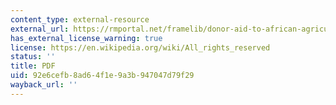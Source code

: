 ```yaml
---
content_type: external-resource
external_url: https://rmportal.net/framelib/donor-aid-to-african-agriculture.pdf
has_external_license_warning: true
license: https://en.wikipedia.org/wiki/All_rights_reserved
status: ''
title: PDF
uid: 92e6cefb-8ad6-4f1e-9a3b-947047d79f29
wayback_url: ''
---
```

